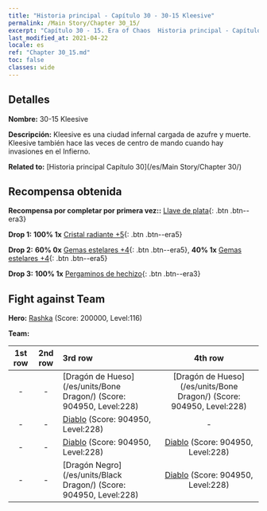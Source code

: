 ```yaml
---
title: "Historia principal - Capítulo 30 - 30-15 Kleesive"
permalink: /Main Story/Chapter 30_15/
excerpt: "Capítulo 30 - 15. Era of Chaos  Historia principal - Capítulo 30_15. 30-15 Kleesive"
last_modified_at: 2021-04-22
locale: es
ref: "Chapter 30_15.md"
toc: false
classes: wide
---
```


## Detalles

 **Nombre:** 30-15 Kleesive

 **Descripción:** Kleesive es una ciudad infernal cargada de azufre y muerte. Kleesive también hace las veces de centro de mando cuando hay invasiones en el Infierno.

 **Related to:** [Historia principal Capítulo 30](/es/Main Story/Chapter 30/)

## Recompensa obtenida

 **Recompensa por completar por primera vez::** [Llave de plata](/ItemsES/con_693/){: .btn .btn--era3}

 **Drop 1:** **100% 1x** [Cristal radiante +5](/ItemsES/mat_101/){: .btn .btn--era5}

 **Drop 2:** **60% 0x** [Gemas estelares +4](/ItemsES/mat_93/){: .btn .btn--era5}, **40% 1x** [Gemas estelares +4](/ItemsES/mat_93/){: .btn .btn--era5}

 **Drop 3:** **100% 1x** [Pergaminos de hechizo](/ItemsES/con_694/){: .btn .btn--era3}


## Fight against Team
 **Hero:** [Rashka](/es/heroes/Rashka/) (Score: 200000, Level:116)

 **Team:**


  | 1st row | 2nd row | 3rd row | 4th row |
  |:----:|:----:|:----|:----:|
  | - | - | [Dragón de Hueso](/es/units/Bone Dragon/) (Score: 904950, Level:228)  | [Dragón de Hueso](/es/units/Bone Dragon/) (Score: 904950, Level:228)  |
  | - | - | [Diablo](/es/units/Devil/) (Score: 904950, Level:228)  | - |
  | - | - | [Diablo](/es/units/Devil/) (Score: 904950, Level:228)  | [Diablo](/es/units/Devil/) (Score: 904950, Level:228)  |
  | - | - | [Dragón Negro](/es/units/Black Dragon/) (Score: 904950, Level:228)  | [Diablo](/es/units/Devil/) (Score: 904950, Level:228)  |



